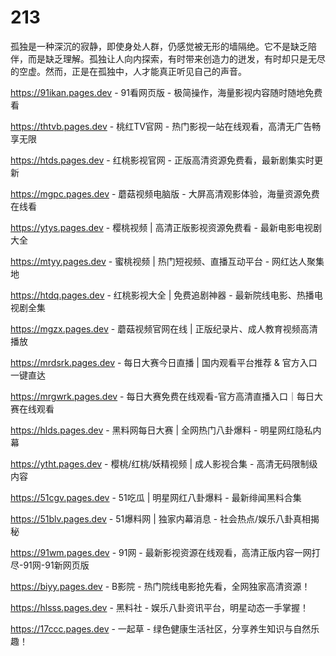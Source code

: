 # 213
孤独是一种深沉的寂静，即使身处人群，仍感觉被无形的墙隔绝。它不是缺乏陪伴，而是缺乏理解。孤独让人向内探索，有时带来创造力的迸发，有时却只是无尽的空虚。然而，正是在孤独中，人才能真正听见自己的声音。

https://91ikan.pages.dev - 91看网页版 - 极简操作，海量影视内容随时随地免费看

https://thtvb.pages.dev - 桃红TV官网 - 热门影视一站在线观看，高清无广告畅享无限

https://htds.pages.dev - 红桃影视官网 - 正版高清资源免费看，最新剧集实时更新

https://mgpc.pages.dev - 蘑菇视频电脑版 - 大屏高清观影体验，海量资源免费在线看

https://ytys.pages.dev - 樱桃视频 | 高清正版影视资源免费看 - 最新电影电视剧大全

https://mtyy.pages.dev - 蜜桃视频 | 热门短视频、直播互动平台 - 网红达人聚集地

https://htdq.pages.dev - 红桃影视大全 | 免费追剧神器 - 最新院线电影、热播电视剧全集

https://mgzx.pages.dev - 蘑菇视频官网在线 | 正版纪录片、成人教育视频高清播放

https://mrdsrk.pages.dev - 每日大赛今日直播 | 国内观看平台推荐 & 官方入口一键直达

https://mrgwrk.pages.dev - 每日大赛免费在线观看-官方高清直播入口｜每日大赛在线观看

https://hlds.pages.dev - 黑料网每日大赛 | 全网热门八卦爆料 - 明星网红隐私内幕

https://ytht.pages.dev - 樱桃/红桃/妖精视频 | 成人影视合集 - 高清无码限制级内容

https://51cgv.pages.dev - 51吃瓜 | 明星网红八卦爆料 - 最新绯闻黑料合集

https://51blv.pages.dev - 51爆料网 | 独家内幕消息 - 社会热点/娱乐八卦真相揭秘

https://91wm.pages.dev - 91网 - 最新影视资源在线观看，高清正版内容一网打尽-91网-91新网页版

https://biyy.pages.dev - B影院 - 热门院线电影抢先看，全网独家高清资源！

https://hlsss.pages.dev - 黑料社 - 娱乐八卦资讯平台，明星动态一手掌握！

https://17ccc.pages.dev - 一起草 - 绿色健康生活社区，分享养生知识与自然乐趣！
